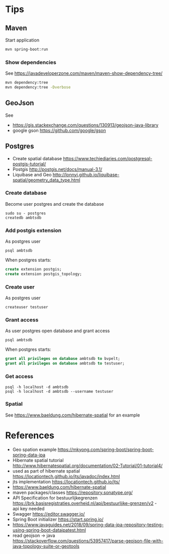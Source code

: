 # Tips

## Maven

Start application
```bash 
mvn spring-boot:run
```

### Show dependencies
See https://javadeveloperzone.com/maven/maven-show-dependency-tree/
```bash
mvn dependency:tree
mvn dependency:tree -Dverbose
```
## GeoJson
See 
- https://gis.stackexchange.com/questions/130913/geojson-java-library
- google gson  https://github.com/google/gson

## Postgres
- Create spatial database https://www.techiediaries.com/postgresql-postgis-tutorial/
- Postgis http://postgis.net/docs/manual-3.1/
- Liquibase and Geo http://lonnyj.github.io/liquibase-spatial/geometry_data_type.html

### Create database
Become user postgres and create the database
```shell
sudo su - postgres
createdb ambtsdb
```
### Add postgis extension
As postgres user
```shell
psql ambtsdb
```
When postgres starts:
```sql
create extension postgis;
create extension postgis_topology;
```
### Create user
As postgres user
```shell
createuser testuser
```
### Grant access
As user postgres open database and grant access
```shell
psql ambtsdb
```
When postgres starts:
```sql
grant all privileges on database ambtsdb to bvpelt;
grant all privileges on database ambtsdb to testuser;
```
### Get access
```shell
psql -h localhost -d ambtsdb 
psql -h localhost -d ambtsdb --username testuser
```

### Spatial
See https://www.baeldung.com/hibernate-spatial for an example

# References
- Geo spation example https://mkyong.com/spring-boot/spring-boot-spring-data-jpa
- Hibernate spatial tutorial http://www.hibernatespatial.org/documentation/02-Tutorial/01-tutorial4/
- used as part of hibernate spatial https://locationtech.github.io/jts/javadoc/index.html
- jts implementation https://locationtech.github.io/jts/
- https://www.baeldung.com/hibernate-spatial
- maven packages/classes https://repository.sonatype.org/
- API Specification for bestuurlijkegrenzen https://brk.basisregistraties.overheid.nl/api/bestuurlijke-grenzen/v2 - api key needed
- Swagger https://editor.swagger.io/
- Spring Boot initializer https://start.spring.io/
- https://www.javaguides.net/2018/09/spring-data-jpa-repository-testing-using-spring-boot-datajpatest.html
- read geojson -> java https://stackoverflow.com/questions/53957417/parse-geojson-file-with-java-topology-suite-or-geotools


